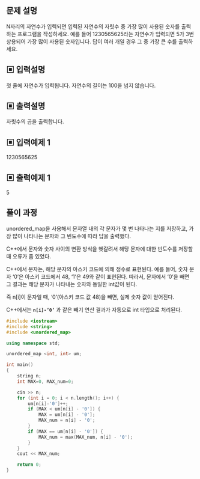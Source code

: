 ## 문제 설명
N자리의 자연수가 입력되면 입력된 자연수의 자릿수 중 가장 많이 사용된 숫자를 출력하는 프로그램을 작성하세요.
예를 들어 1230565625라는 자연수가 입력되면 5가 3번 상용되어 가장 많이 사용된 숫자입니다. 답이 여러 개일 경우 그 중 가장 큰 수를 출력하세요.

## ▣ 입력설명
첫 줄에 자연수가 입력됩니다. 자연수의 길이는 100을 넘지 않습니다.
## ▣ 출력설명
자릿수의 곱을 출력합니다.
## ▣ 입력예제 1
1230565625
## ▣ 출력예제 1
5

## 풀이 과정
unordered_map을 사용해서 문자열 내의 각 문자가 몇 번 나타나는 지를 저장하고, 가장 많이 나타나는 문자와 그 빈도수에 따라 답을 출력했다.

C++에서 문자와 숫자 사이의 변환 방식을 헷갈려서 해당 문자에 대한 빈도수를 저장할 때 오류가 좀 있었다. 

C++에서 문자는, 해당 문자의 아스키 코드에 의해 정수로 표현된다. 예를 들어, 숫자 문자 ‘0’은 아스키 코드에서 48, ‘1’은 49와 같이 표현된다. 따라서, 문자에서 ‘0’을 빼면 그 결과는 해당 문자가 나타내는 숫자와 동일한 int값이 된다.

즉 n[i]이 문자일 때, ‘0’(아스키 코드 값 48)을 빼면, 실제 숫자 값이 얻어진다.

C++에서는 **`n[i]-’0’`** 과 같은 빼기 연산 결과가 자동으로 int 타입으로 처리된다.

``` C++
#include <iostream>
#include <string>
#include <unordered_map>

using namespace std;

unordered_map <int, int> um;

int main()
{
	string n;
	int MAX=0, MAX_num=0;

	cin >> n;
	for (int i = 0; i < n.length(); i++) {
		um[n[i]-'0']++;
		if (MAX < um[n[i] - '0']) {
			MAX = um[n[i] - '0'];
			MAX_num = n[i] - '0';
		}
		if (MAX == um[n[i] - '0']) {
			MAX_num = max(MAX_num, n[i] - '0');
		}
	}
	cout << MAX_num;

	return 0;
}
```
